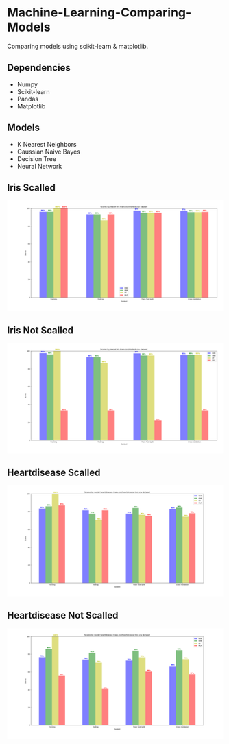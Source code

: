# Machine-Learning-Comparing-Models
Comparing models using scikit-learn & matplotlib.

## Dependencies
- Numpy
- Scikit-learn
- Pandas
- Matplotlib

## Models
- K Nearest Neighbors 
- Gaussian Naive Bayes 
- Decision Tree 
- Neural Network

## Iris Scalled
![h1](https://github.com/MadeYoga/Machine-Learning-Comparing-Models/blob/master/img/Figure_iris_scalled.png)
## Iris Not Scalled
![h2](https://github.com/MadeYoga/Machine-Learning-Comparing-Models/blob/master/img/Figure_iris.png)
## Heartdisease Scalled
![h2](https://raw.githubusercontent.com/MadeYoga/Machine-Learning-Comparing-Models/master/img/Figure_heartdisease_scalled.png)
## Heartdisease Not Scalled
![h1](https://github.com/MadeYoga/Machine-Learning-Comparing-Models/blob/master/img/Figure_heartdisease.png)
